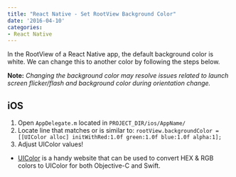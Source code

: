 ```yaml
---
title: "React Native - Set RootView Background Color"
date: '2016-04-10'
categories:
- React Native
---
```


In the RootView of a React Native app, the default background color is white. We can change this to another color by following the steps below.

**Note:** _Changing the background color may resolve issues related to launch screen flicker/flash and background color during orientation change._

## iOS

1. Open `AppDelegate.m` located in `PROJECT_DIR/ios/AppName/`
2. Locate line that matches or is similar to:
        `rootView.backgroundColor = [[UIColor alloc] initWithRed:1.0f green:1.0f blue:1.0f alpha:1];`
3. Adjust UIColor values!
  - [UIColor](http://uicolor.xyz/) is a handy website that can be used to convert HEX & RGB colors to UIColor for both Objective-C and Swift.
